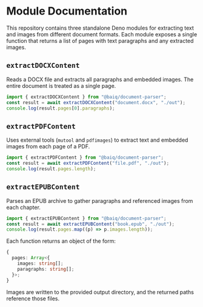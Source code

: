 # Module Documentation

This repository contains three standalone Deno modules for extracting text and
images from different document formats. Each module exposes a single function
that returns a list of pages with text paragraphs and any extracted images.

## `extractDOCXContent`

Reads a DOCX file and extracts all paragraphs and embedded images. The entire
document is treated as a single page.

```ts
import { extractDOCXContent } from "@baiq/document-parser";
const result = await extractDOCXContent("document.docx", "./out");
console.log(result.pages[0].paragraphs);
```

## `extractPDFContent`

Uses external tools (`mutool` and `pdfimages`) to extract text and embedded
images from each page of a PDF.

```ts
import { extractPDFContent } from "@baiq/document-parser";
const result = await extractPDFContent("file.pdf", "./out");
console.log(result.pages.length);
```

## `extractEPUBContent`

Parses an EPUB archive to gather paragraphs and referenced images from each
chapter.

```ts
import { extractEPUBContent } from "@baiq/document-parser";
const result = await extractEPUBContent("book.epub", "./out");
console.log(result.pages.map((p) => p.images.length));
```

Each function returns an object of the form:

```ts
{
  pages: Array<{
    images: string[];
    paragraphs: string[];
  }>;
}
```

Images are written to the provided output directory, and the returned paths
reference those files.
